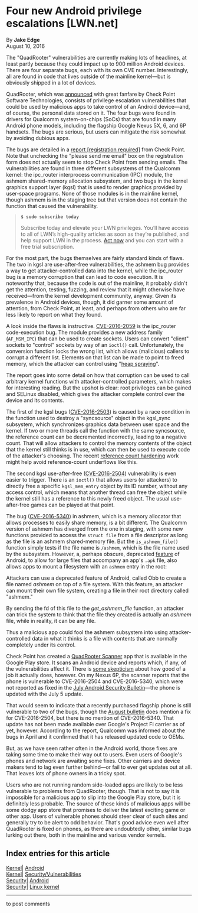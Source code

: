 # Four new Android privilege escalations [LWN.net]

By **Jake Edge**  
August 10, 2016 

The "QuadRooter" vulnerabilities are currently making lots of headlines, at least partly because they could impact up to 900 million Android devices. There are four separate bugs, each with its own CVE number. Interestingly, all are found in code that lives outside of the mainline kernel—but is obviously shipped in a lot of devices. 

QuadRooter, which was [announced](http://blog.checkpoint.com/2016/08/07/quadrooter/) with great fanfare by Check Point Software Technologies, consists of privilege escalation vulnerabilities that could be used by malicious apps to take control of an Android device—and, of course, the personal data stored on it. The four bugs were found in drivers for Qualcomm system-on-chips (SoCs) that are found in many Android phone models, including the flagship Google Nexus 5X, 6, and 6P handsets. The bugs are serious, but users can mitigate the risk somewhat by avoiding dubious apps. 

The bugs are detailed in a [report [registration required]](https://www.checkpoint.com/resources/quadrooter-vulnerability-enterprise/) from Check Point. Note that unchecking the "please send me email" box on the registration form does not actually seem to stop Check Point from sending emails. The vulnerabilities are found in three different subsystems of the Qualcomm kernel: the ipc_router interprocess communication (IPC) module, the ashmem shared-memory allocation subsystem, and two bugs in the kernel graphics support layer (kgsl) that is used to render graphics provided by user-space programs. None of those modules is in the mainline kernel, though ashmem is in the staging tree but that version does not contain the function that caused the vulnerability. 

> **`$ sudo subscribe today`**
> 
> Subscribe today and elevate your LWN privileges. You’ll have access to all of LWN’s high-quality articles as soon as they’re published, and help support LWN in the process. [Act now](https://lwn.net/Promo/nst-sudo/claim) and you can start with a free trial subscription. 

For the most part, the bugs themselves are fairly standard kinds of flaws. The two in kgsl are use-after-free vulnerabilities, the ashmem bug provides a way to get attacker-controlled data into the kernel, while the ipc_router bug is a memory corruption that can lead to code execution. It is noteworthy that, because the code is out of the mainline, it probably didn't get the attention, testing, fuzzing, and review that it might otherwise have received—from the kernel development community, anyway. Given its prevalence in Android devices, though, it did garner some amount of attention, from Check Point, at least, and perhaps from others who are far less likely to report on what they found. 

A look inside the flaws is instructive. [CVE-2016-2059](https://cve.mitre.org/cgi-bin/cvename.cgi?name=CVE-2016-2059) is the ipc_router code-execution bug. The module provides a new address family (`AF_MSM_IPC`) that can be used to create sockets. Users can convert "client" sockets to "control" sockets by way of an `ioctl()` call. Unfortunately, the conversion function locks the wrong list, which allows (malicious) callers to corrupt a different list. Elements on that list can be made to point to freed memory, which the attacker can control using "[heap spraying](https://en.wikipedia.org/wiki/Heap_spraying)". 

The report goes into some detail on how that corruption can be used to call arbitrary kernel functions with attacker-controlled parameters, which makes for interesting reading. But the upshot is clear: root privileges can be gained and SELinux disabled, which gives the attacker complete control over the device and its contents. 

The first of the kgsl bugs ([CVE-2016-2503](https://cve.mitre.org/cgi-bin/cvename.cgi?name=CVE-2016-2503)) is caused by a race condition in the function used to destroy a "syncsource" object in the kgsl_sync subsystem, which synchronizes graphics data between user space and the kernel. If two or more threads call the function with the same syncsource, the reference count can be decremented incorrectly, leading to a negative count. That will allow attackers to control the memory contents of the object that the kernel still thinks is in use, which can then be used to execute code of the attacker's choosing. The recent [reference count hardening](/Articles/693038/) work might help avoid reference-count underflows like this. 

The second kgsl use-after-free ([CVE-2016-2504](https://cve.mitre.org/cgi-bin/cvename.cgi?name=CVE-2016-2504)) vulnerability is even easier to trigger. There is an `ioctl()` that allows users (or attackers) to directly free a specific `kgsl_mem_entry` object by its ID number, without any access control, which means that another thread can free the object while the kernel still has a reference to this newly freed object. The usual use-after-free games can be played at that point. 

The bug ([CVE-2016-5340](https://cve.mitre.org/cgi-bin/cvename.cgi?name=CVE-2016-5340)) in ashmem, which is a memory allocator that allows processes to easily share memory, is a bit different. The Qualcomm version of ashmem has diverged from the one in staging, with some new functions provided to access the `struct file` from a file descriptor as long as the file is an ashmem shared-memory file. But the `is_ashmem_file()` function simply tests if the file name is `/ashmem`, which is the file name used by the subsystem. However, a, perhaps obscure, deprecated [feature](https://developer.android.com/google/play/expansion-files.html) of Android, to allow for large files that accompany an app's `.apk` file, also allows apps to mount a filesystem with an `ashmem` entry in the root: 

Attackers can use a deprecated feature of Android, called Obb to create a file named _ashmem_ on top of a file system. With this feature, an attacker can mount their own file system, creating a file in their root directory called "ashmem." 

By sending the fd of this file to the _get_ashmem_file_ function, an attacker can trick the system to think that the file they created is actually an _ashmem_ file, while in reality, it can be any file. 

Thus a malicious app could fool the ashmem subsystem into using attacker-controlled data in what it thinks is a file with contents that are normally completely under its control. 

Check Point has created a [QuadRooter Scanner](https://play.google.com/store/apps/details?id=com.checkpoint.quadrooter) app that is available in the Google Play store. It scans an Android device and reports which, if any, of the vulnerabilities affect it. There is [some skepticism](https://plus.google.com/+FranciscoFranco1990/posts/BR6NRSYFSrD) about how good of a job it actually does, however. On my Nexus 6P, the scanner reports that the phone is vulnerable to CVE-2016-2504 and CVE-2016-5340, which were not reported as fixed in the [July Android Security Bulletin](https://source.android.com/security/bulletin/2016-07-01.html)—the phone is updated with the July 5 update. 

That would seem to indicate that a recently purchased flagship phone is still vulnerable to two of the bugs, though the [August bulletin](https://source.android.com/security/bulletin/2016-08-01.html) does mention a fix for CVE-2016-2504, but there is no mention of CVE-2016-5340. That update has not been made available over Google's Project Fi carrier as of yet, however. According to the report, Qualcomm was informed about the bugs in April and it confirmed that it has released updated code to OEMs. 

But, as we have seen rather often in the Android world, those fixes are taking some time to make their way out to users. Even users of Google's phones and network are awaiting some fixes. Other carriers and device makers tend to lag even further behind—or fail to ever get updates out at all. That leaves lots of phone owners in a tricky spot. 

Users who are not running random side-loaded apps are likely to be less vulnerable to problems from QuadRooter, though. That is not to say it is impossible for a malicious app to slip into the Google Play store, but it is definitely less probable. The source of these kinds of malicious apps will be some dodgy app store that promises to deliver the latest exciting game or other app. Users of vulnerable phones should steer clear of such sites and generally try to be alert to odd behavior. That's good advice even well after QuadRooter is fixed on phones, as there are undoubtedly other, similar bugs lurking out there, both in the mainline and various vendor kernels. 

  
Index entries for this article  
---  
[Kernel](/Kernel/Index)| [Android](/Kernel/Index#Android)  
[Kernel](/Kernel/Index)| [Security/Vulnerabilities](/Kernel/Index#Security-Vulnerabilities)  
[Security](/Security/Index/)| [Android](/Security/Index/#Android)  
[Security](/Security/Index/)| [Linux kernel](/Security/Index/#Linux_kernel)  
  


* * *

to post comments 
